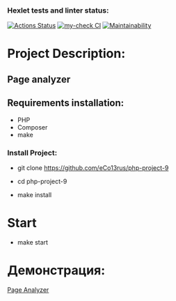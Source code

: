 ### Hexlet tests and linter status:
[![Actions Status](https://github.com/eCo13rus/php-project-9/workflows/hexlet-check/badge.svg)](https://github.com/eCo13rus/php-project-9/actions)
[![my-check CI](https://github.com/eCo13rus/php-project-9/actions/workflows/my-check.yml/badge.svg)](https://github.com/eCo13rus/php-project-9/actions)
[![Maintainability](https://api.codeclimate.com/v1/badges/4d5136fff96467e2c5bf/maintainability)](https://codeclimate.com/github/eCo13rus/php-project-9/maintainability)

# Project Description:

## Page analyzer

## Requirements installation:

- PHP
- Composer
- make

### Install Project:

- git clone https://github.com/eCo13rus/php-project-9

- cd php-project-9

- make install

# Start 

- make start

# Демонстрация:

[Page Analyzer](https://php-project-9-production-84d8.up.railway.app/)